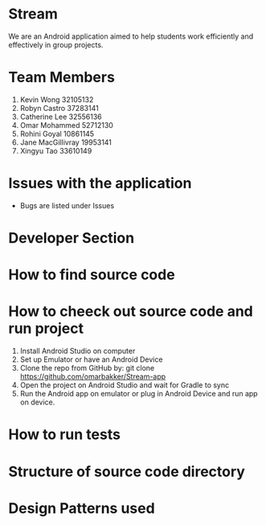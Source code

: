 # Stream 

We are an Android application aimed to help students work efficiently and effectively in group projects.

# Team Members 
1. Kevin Wong 32105132
2. Robyn Castro 37283141
3. Catherine Lee 32556136
4. Omar Mohammed 52712130
5. Rohini Goyal 10861145
6. Jane MacGillivray 19953141
7. Xingyu Tao 33610149

# Issues with the application
- Bugs are listed under Issues 

# Developer Section

# How to find source code 

# How to cheeck out source code and run project
1. Install Android Studio on computer
2. Set up Emulator or have an Android Device
3. Clone the repo from GitHub by: git clone https://github.com/omarbakker/Stream-app
4. Open the project on Android Studio and wait for Gradle to sync
5. Run the Android app on emulator or plug in Android Device and run app on device.

# How to run tests

# Structure of source code directory

# Design Patterns used
